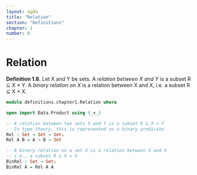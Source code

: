 ```yaml
---
layout: agda
title: "Relation"
section: "Definitions"
chapter: 1
number: 8
---
```


# Relation

**Definition 1.8.** Let X and Y be sets. A *relation between X and Y* is a subset R ⊆ X × Y. A *binary relation on X* is a relation between X and X, i.e. a subset R ⊆ X × X.

```agda
module definitions.chapter1.Relation where

open import Data.Product using (_×_)

-- A relation between two sets X and Y is a subset R ⊆ X × Y
-- In type theory, this is represented as a binary predicate
Rel : Set → Set → Set₁
Rel A B = A → B → Set

-- A binary relation on a set X is a relation between X and X
-- i.e., a subset R ⊆ X × X
BinRel : Set → Set₁
BinRel A = Rel A A
```